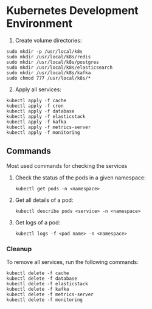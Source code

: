 # Kubernetes Development Environment

1. Create volume directories:

```
sudo mkdir -p /usr/local/k8s
sudo mkdir /usr/local/k8s/redis
sudo mkdir /usr/local/k8s/postgres
sudo mkdir /usr/local/k8s/elasticsearch
sudo mkdir /usr/local/k8s/kafka
sudo chmod 777 /usr/local/k8s/*
```

2. Apply all services:

```
kubectl apply -f cache
kubectl apply -f cron
kubectl apply -f database
kubectl apply -f elasticstack
kubectl apply -f kafka
kubectl apply -f metrics-server
kubectl apply -f monitoring
```

## Commands

Most used commands for checking the services

1. Check the status of the pods in a given namespace:

   `kubectl get pods -n <namespace>`

2. Get all details of a pod:

   `kubectl describe pods <service> -n <namespace>`

3. Get logs of a pod:

   `kubectl logs -f <pod name> -n <namespace>`

### Cleanup

To remove all services, run the following commands:

```
kubectl delete -f cache
kubectl delete -f database
kubectl delete -f elasticstack
kubectl delete -f kafka
kubectl delete -f metrics-server
kubectl delete -f monitoring
```
